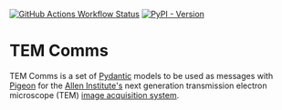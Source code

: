 [![GitHub Actions Workflow Status](https://img.shields.io/github/actions/workflow/status/AllenInstitute/TEM_comms/test.yaml)](https://github.com/AllenInstitute/TEM_comms/actions)
[![PyPI - Version](https://img.shields.io/pypi/v/pigeon-tem-comms)](https://pypi.org/project/pigeon-tem-comms/)

# TEM Comms

TEM Comms is a set of [Pydantic](https://docs.pydantic.dev/latest/) models to be used as messages with [Pigeon](https://github.com/AllenInstitute/pigeon) for the [Allen Institute's](https://alleninstitute.org/) next generation transmission electron microscope (TEM) [image acquisition system](https://alleninstitute.github.io/TEM_architecture/).